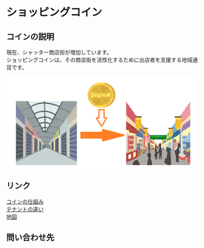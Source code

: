 # ショッピングコイン
## コインの説明
現在、シャッター商店街が増加しています。<br>
ショッピングコインは、その商店街を活性化するために出店者を支援する地域通貨です。

![explanation.png](./explanation.png)

## リンク
[コインの仕組み](./coinsystem)<br>
[テナントの違い](./tenannto)<br>
[地図](./map)

## 問い合わせ先


